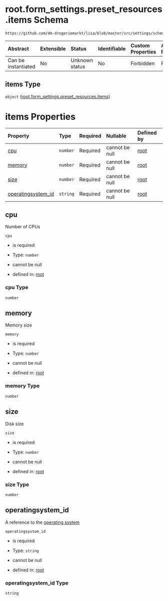 # root.form_settings.preset_resources.items Schema

```txt
https://github.com/dm-drogeriemarkt/lisa/blob/master/src/settings/schema.json#/properties/form_settings/properties/preset_resources/items
```



| Abstract            | Extensible | Status         | Identifiable | Custom Properties | Additional Properties | Access Restrictions | Defined In                                                                              |
| :------------------ | :--------- | :------------- | :----------- | :---------------- | :-------------------- | :------------------ | :-------------------------------------------------------------------------------------- |
| Can be instantiated | No         | Unknown status | No           | Forbidden         | Forbidden             | none                | [settings.schema.json*](../../src/settings/settings.schema.json "open original schema") |

## items Type

`object` ([root.form_settings.preset_resources.items](settings-properties-rootform_settings-properties-rootform_settingspreset_resources-rootform_settingspreset_resourcesitems.md))

# items Properties

| Property                                  | Type     | Required | Nullable       | Defined by                                                                                                                                                                                                                                                                                                                                   |
| :---------------------------------------- | :------- | :------- | :------------- | :------------------------------------------------------------------------------------------------------------------------------------------------------------------------------------------------------------------------------------------------------------------------------------------------------------------------------------------- |
| [cpu](#cpu)                               | `number` | Required | cannot be null | [root](settings-properties-rootform_settings-properties-rootform_settingspreset_resources-rootform_settingspreset_resourcesitems-properties-cpu.md "https://github.com/dm-drogeriemarkt/lisa/blob/master/src/settings/schema.json#/properties/form_settings/properties/preset_resources/items/properties/cpu")                               |
| [memory](#memory)                         | `number` | Required | cannot be null | [root](settings-properties-rootform_settings-properties-rootform_settingspreset_resources-rootform_settingspreset_resourcesitems-properties-memory.md "https://github.com/dm-drogeriemarkt/lisa/blob/master/src/settings/schema.json#/properties/form_settings/properties/preset_resources/items/properties/memory")                         |
| [size](#size)                             | `number` | Required | cannot be null | [root](settings-properties-rootform_settings-properties-rootform_settingspreset_resources-rootform_settingspreset_resourcesitems-properties-size.md "https://github.com/dm-drogeriemarkt/lisa/blob/master/src/settings/schema.json#/properties/form_settings/properties/preset_resources/items/properties/size")                             |
| [operatingsystem_id](#operatingsystem_id) | `string` | Required | cannot be null | [root](settings-properties-rootform_settings-properties-rootform_settingspreset_resources-rootform_settingspreset_resourcesitems-properties-operatingsystem_id.md "https://github.com/dm-drogeriemarkt/lisa/blob/master/src/settings/schema.json#/properties/form_settings/properties/preset_resources/items/properties/operatingsystem_id") |

## cpu

Number of CPUs

`cpu`

*   is required

*   Type: `number`

*   cannot be null

*   defined in: [root](settings-properties-rootform_settings-properties-rootform_settingspreset_resources-rootform_settingspreset_resourcesitems-properties-cpu.md "https://github.com/dm-drogeriemarkt/lisa/blob/master/src/settings/schema.json#/properties/form_settings/properties/preset_resources/items/properties/cpu")

### cpu Type

`number`

## memory

Memory size

`memory`

*   is required

*   Type: `number`

*   cannot be null

*   defined in: [root](settings-properties-rootform_settings-properties-rootform_settingspreset_resources-rootform_settingspreset_resourcesitems-properties-memory.md "https://github.com/dm-drogeriemarkt/lisa/blob/master/src/settings/schema.json#/properties/form_settings/properties/preset_resources/items/properties/memory")

### memory Type

`number`

## size

Disk size

`size`

*   is required

*   Type: `number`

*   cannot be null

*   defined in: [root](settings-properties-rootform_settings-properties-rootform_settingspreset_resources-rootform_settingspreset_resourcesitems-properties-size.md "https://github.com/dm-drogeriemarkt/lisa/blob/master/src/settings/schema.json#/properties/form_settings/properties/preset_resources/items/properties/size")

### size Type

`number`

## operatingsystem_id

A reference to the [operating system](#operatingsystems)

`operatingsystem_id`

*   is required

*   Type: `string`

*   cannot be null

*   defined in: [root](settings-properties-rootform_settings-properties-rootform_settingspreset_resources-rootform_settingspreset_resourcesitems-properties-operatingsystem_id.md "https://github.com/dm-drogeriemarkt/lisa/blob/master/src/settings/schema.json#/properties/form_settings/properties/preset_resources/items/properties/operatingsystem_id")

### operatingsystem_id Type

`string`
